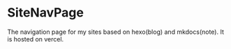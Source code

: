 # SiteNavPage
The navigation page for my sites based on hexo(blog) and mkdocs(note). It is hosted on vercel.
